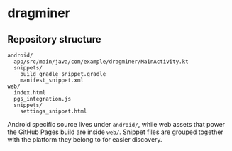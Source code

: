 # dragminer

## Repository structure

```
android/
  app/src/main/java/com/example/dragminer/MainActivity.kt
  snippets/
    build_gradle_snippet.gradle
    manifest_snippet.xml
web/
  index.html
  pgs_integration.js
  snippets/
    settings_snippet.html
```

Android specific source lives under `android/`, while web assets that power the
GitHub Pages build are inside `web/`. Snippet files are grouped together with
the platform they belong to for easier discovery.
